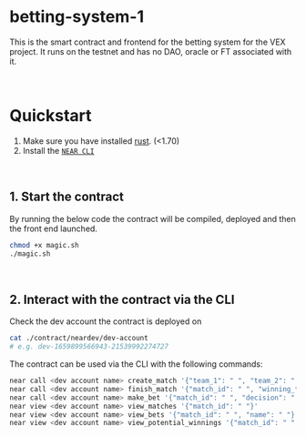# betting-system-1
This is the smart contract and frontend for the betting system for the VEX project. It runs on the testnet and has no DAO, oracle or FT associated with it.

<br />

# Quickstart

1. Make sure you have installed [rust](https://rust.org/). (<1.70)
2. Install the [`NEAR CLI`](https://github.com/near/near-cli#setup)

<br />

## 1. Start the contract
By running the below code the contract will be compiled, deployed and then the front end launched.

```bash
chmod +x magic.sh
./magic.sh
```

<br />

## 2. Interact with the contract via the CLI 

Check the dev account the contract is deployed on
```bash
cat ./contract/neardev/dev-account
# e.g. dev-1659899566943-21539992274727
```

The contract can be used via the CLI with the following commands: 

```bash
near call <dev account name> create_match '{"team_1": " ", "team_2": " ", "in_odds_1": " ", "in_odds_2": " ", "date": " "}' --accountId <dev account name>
near call <dev account name> finish_match '{"match_id": " ", "winning_team": " "}' --accountId <dev account name>
near call <dev account name> make_bet '{"match_id": " ", "decision": " "}' --amount 2 --accountId <your account name>
near view <dev account name> view_matches '{"match_id": " "}'
near view <dev account name> view_bets '{"match_id": " ", "name": " "}'
near view <dev account name> view_potential_winnings '{"match_id": " ", "team": " ", "bet_amount": " "}'
```

<br />
